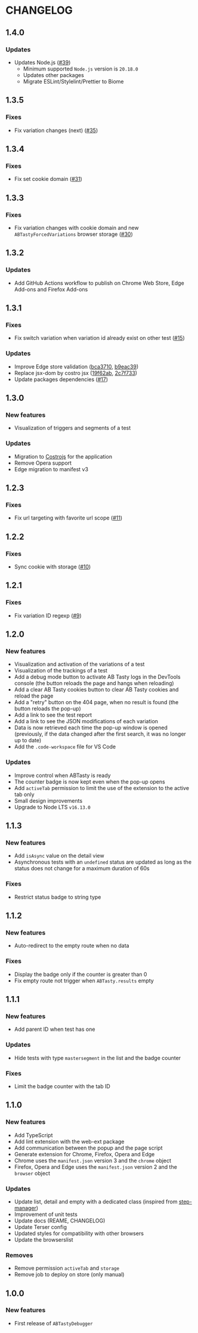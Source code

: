 # CHANGELOG

## 1.4.0

### Updates

- Updates Node.js ([#39](https://github.com/yoriiis/abtasty-debugger/pull/39))
  - Minimum supported `Node.js` version is `20.18.0`
  - Updates other packages
  - Migrate ESLint/Stylelint/Prettier to Biome

## 1.3.5

### Fixes

- Fix variation changes (next) ([#35](https://github.com/yoriiis/abtasty-debugger/pull/35))

## 1.3.4

### Fixes

- Fix set cookie domain ([#31](https://github.com/yoriiis/abtasty-debugger/pull/31))

## 1.3.3

### Fixes

- Fix variation changes with cookie domain and new `ABTastyForcedVariations` browser storage ([#30](https://github.com/yoriiis/abtasty-debugger/pull/30))

## 1.3.2

### Updates

- Add GitHub Actions workflow to publish on Chrome Web Store, Edge Add-ons and Firefox Add-ons

## 1.3.1

### Fixes

- Fix switch variation when variation id already exist on other test ([#15](https://github.com/yoriiis/abtasty-debugger/pull/15))

### Updates

- Improve Edge store validation ([bca3710](https://github.com/yoriiis/abtasty-debugger/commit/bca3710d8eaef7f023922dbde2fa6280cfcf7a87), [b9eac39](https://github.com/yoriiis/abtasty-debugger/commit/b9eac39ad9c490b611ebcf28fa55dc6f1fdd47a6))
- Replace jsx-dom by costro jsx ([19f62ab](https://github.com/yoriiis/abtasty-debugger/commit/19f62ab6daa3ab4345bce7ea9689a912f5fcc27a), [2c7f733](https://github.com/yoriiis/abtasty-debugger/commit/2c7f7339b1cc3dbca3dc7178d5d8cf503ae2b9e2))
- Update packages dependencies ([#17](https://github.com/yoriiis/abtasty-debugger/pull/17))

## 1.3.0

### New features

- Visualization of triggers and segments of a test

### Updates

- Migration to [Costrojs](https://github.com/costrojs/costro) for the application
- Remove Opera support
- Edge migration to manifest v3

## 1.2.3

### Fixes

- Fix url targeting with favorite url scope ([#11](https://github.com/yoriiis/abtasty-debugger/pull/11))

## 1.2.2

### Fixes

- Sync cookie with storage ([#10](https://github.com/yoriiis/abtasty-debugger/pull/10))

## 1.2.1

### Fixes

- Fix variation ID regexp ([#9](https://github.com/yoriiis/abtasty-debugger/pull/9))

## 1.2.0

### New features

- Visualization and activation of the variations of a test
- Visualization of the trackings of a test
- Add a debug mode button to activate AB Tasty logs in the DevTools console (the button reloads the page and hangs when reloading)
- Add a clear AB Tasty cookies button to clear AB Tasty cookies and reload the page
- Add a "retry" button on the 404 page, when no result is found (the button reloads the pop-up)
- Add a link to see the test report
- Add a link to see the JSON modifications of each variation
- Data is now retrieved each time the pop-up window is opened (previously, if the data changed after the first search, it was no longer up to date)
- Add the `.code-workspace` file for VS Code

### Updates

- Improve control when ABTasty is ready
- The counter badge is now kept even when the pop-up opens
- Add `activeTab` permission to limit the use of the extension to the active tab only
- Small design improvements
- Upgrade to Node LTS `v16.13.0`

## 1.1.3

### New features

- Add `isAsync` value on the detail view
- Asynchronous tests with an `undefined` status are updated as long as the status does not change for a maximum duration of 60s

### Fixes

- Restrict status badge to string type

## 1.1.2

### New features

- Auto-redirect to the empty route when no data

### Fixes

- Display the badge only if the counter is greater than 0
- Fix empty route not trigger when `ABTasty.results` empty

## 1.1.1

### New features

- Add parent ID when test has one

### Updates

- Hide tests with type `mastersegment` in the list and the badge counter

### Fixes

- Limit the badge counter with the tab ID

## 1.1.0

### New features

- Add TypeScript
- Add lint extension with the web-ext package
- Add communication between the popup and the page script
- Generate extension for Chrome, Firefox, Opera and Edge
- Chrome uses the `manifest.json` version 3 and the `chrome` object
- Firefox, Opera and Edge uses the `manifest.json` version 2 and the `browser` object

### Updates

- Update list, detail and empty with a dedicated class (inspired from [step-manager](https://github.com/yoriiis/step-manager))
- Improvement of unit tests
- Update docs (REAME, CHANGELOG)
- Update Terser config
- Updated styles for compatibility with other browsers
- Update the browserslist

### Removes

- Remove permission `activeTab` and `storage`
- Remove job to deploy on store (only manual)

## 1.0.0

### New features

- First release of `ABTastyDebugger`
